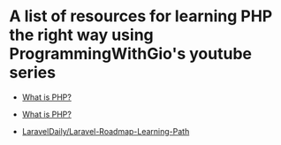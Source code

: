 # A list of resources for learning PHP the right way using ProgrammingWithGio's youtube series

- [What is PHP?](https://www.youtube.com/watch?v=sVbEyFZKgqk)

- [What is PHP? ](https://www.youtube.com/watch?v=sVbEyFZKgqk)

- [LaravelDaily/Laravel-Roadmap-Learning-Path](https://github.com/LaravelDaily/Laravel-Roadmap-Learning-Path)
